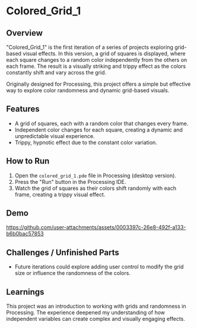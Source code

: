 # Colored_Grid_1

## Overview
"Colored_Grid_1" is the first iteration of a series of projects exploring grid-based visual effects. In this version, a grid of squares is displayed, where each square changes to a random color independently from the others on each frame. The result is a visually striking and trippy effect as the colors constantly shift and vary across the grid.

Originally designed for Processing, this project offers a simple but effective way to explore color randomness and dynamic grid-based visuals.

## Features
- A grid of squares, each with a random color that changes every frame.
- Independent color changes for each square, creating a dynamic and unpredictable visual experience.
- Trippy, hypnotic effect due to the constant color variation.

## How to Run
1. Open the `colored_grid_1.pde` file in Processing (desktop version).
2. Press the "Run" button in the Processing IDE.
3. Watch the grid of squares as their colors shift randomly with each frame, creating a trippy visual effect.

## Demo
https://github.com/user-attachments/assets/0003397c-26e8-492f-a133-b6b0bac57853



## Challenges / Unfinished Parts
- Future iterations could explore adding user control to modify the grid size or influence the randomness of the colors.

## Learnings
This project was an introduction to working with grids and randomness in Processing. The experience deepened my understanding of how independent variables can create complex and visually engaging effects.

